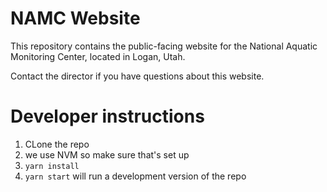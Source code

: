 # NAMC Website

This repository contains the public-facing website for the National Aquatic Monitoring Center, located in Logan, Utah.

Contact the director if you have questions about this website.

# Developer instructions

1. CLone the repo
2. we use NVM so make sure that's set up
3. `yarn install`
4. `yarn start` will run a development version of the repo 
